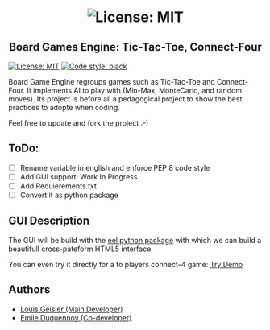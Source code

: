 <h1 align="center"><img alt="License: MIT" src="https://upload.wikimedia.org/wikipedia/commons/3/32/Tic_tac_toe.svg"></h1>

<h2 align="center">Board Games Engine: Tic-Tac-Toe, Connect-Four</h2>

<p>
    <a href="https://github.com/louisgeisler/Board_Games_Engine_TicTacToe_and_ConnectFour2/blob/main/LICENSE.md"><img alt="License: MIT" src="https://black.readthedocs.io/en/stable/_static/license.svg"></a>
    <a href="https://github.com/psf/black"><img alt="Code style: black" src="https://img.shields.io/badge/code%20style-black-000000.svg"></a>
</p>

Board Game Engine regroups games such as Tic-Tac-Toe and Connect-Four.
It implements AI to play with (Min-Max, MonteCarlo, and random moves).
Its project is before all a pedagogical project to show the best practices to adopte when coding.

Feel free to update and fork the project :-)

## ToDo:

- [ ] Rename variable in english and enforce PEP 8 code style
- [ ] Add GUI support: Work In Progress
- [ ] Add Requierements.txt
- [ ] Convert it as python package

## GUI Description

The GUI will be build with the [eel python package](https://github.com/ChrisKnott/Eel) with which we can build a beautifull cross-pateform HTML5 interface.

You can even try it directly for a to players connect-4 game: [Try Demo](games\connect_four\web\board.html)

## Authors

 - [Louis Geisler (Main Developer)](https://github.com/louisgeisler)
 - [Emile Duquennoy (Co-developer)](https://github.com/EmileDqy)
